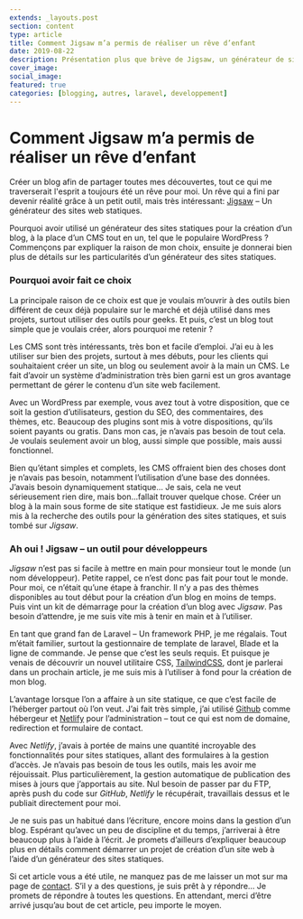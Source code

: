 ```yaml
---
extends: _layouts.post
section: content
type: article
title: Comment Jigsaw m’a permis de réaliser un rêve d’enfant
date: 2019-08-22
description: Présentation plus que brève de Jigsaw, un générateur de sites statiques pour développeurs Laravel qui m'a permis de créer mon blog, un rêve d'enfant
cover_image:
social_image:
featured: true
categories: [blogging, autres, laravel, developpement]
---
```


# Comment Jigsaw m’a permis de réaliser un rêve d’enfant

Créer un blog afin de partager toutes mes découvertes, tout ce qui me traverserait l'esprit a toujours été un rêve pour moi. Un rêve qui a fini par devenir réalité grâce à un petit outil, mais très intéressant: [Jigsaw]([https://jigsaw.tighten.co/](https://jigsaw.tighten.co/)) – Un générateur des sites web statiques.

Pourquoi avoir utilisé un générateur des sites statiques pour la création d’un blog, à la place d’un CMS tout en un, tel que le populaire WordPress ? Commençons par expliquer la raison de mon choix, ensuite je donnerai bien plus de détails sur les particularités d’un générateur des sites statiques.

### Pourquoi avoir fait ce choix

La principale raison de ce choix est que je voulais m’ouvrir à des outils bien différent de ceux déjà populaire sur le marché et déjà utilisé dans mes projets, surtout utiliser des outils pour geeks. Et puis, c’est un blog tout simple que je voulais créer, alors pourquoi me retenir ?

Les CMS sont très intéressants, très bon et facile d’emploi. J’ai eu à les utiliser sur bien des projets, surtout à mes débuts, pour les clients qui souhaitaient créer un site, un blog ou seulement avoir à la main un CMS. Le fait d’avoir un système d’administration très bien garni est un gros avantage permettant de gérer le contenu d’un site web facilement.

Avec un WordPress par exemple, vous avez tout à votre disposition, que ce soit la gestion d’utilisateurs, gestion du SEO, des commentaires, des thèmes, etc. Beaucoup des plugins sont mis à votre dispositions, qu’ils soient payants ou gratis. Dans mon cas, je n’avais pas besoin de tout cela. Je voulais seulement avoir un blog, aussi simple que possible, mais aussi fonctionnel.

Bien qu’étant simples et complets, les CMS offraient bien des choses dont je n’avais pas besoin, notamment l’utilisation d’une base des données. J’avais besoin dynamiquement statique… Je sais, cela ne veut sérieusement rien dire, mais bon…fallait trouver quelque chose. Créer un blog à la main sous forme de site statique est fastidieux. Je me suis alors mis à la recherche des outils pour la génération des sites statiques, et suis tombé sur *Jigsaw*.

### Ah oui ! Jigsaw – un outil pour développeurs

*Jigsaw* n’est pas si facile à mettre en main pour monsieur tout le monde (un nom développeur). Petite rappel, ce n’est donc pas fait pour tout le monde. Pour moi, ce n’était qu’une étape à franchir. Il n’y a pas des thèmes disponibles au tout début pour la création d’un blog en moins de temps. Puis vint un kit de démarrage pour la création d’un blog avec *Jigsaw*. Pas besoin d’attendre, je me suis vite mis à tenir en main et à l’utiliser.

En tant que grand fan de Laravel – Un framework PHP, je me régalais. Tout m’était familier, surtout la gestionnaire de template de laravel, Blade et la ligne de commande. Je pense que c’est les seuls requis. Et puisque je venais de découvrir un nouvel utilitaire CSS, [TailwindCSS]([https://tailwindcss.com/](https://tailwindcss.com/)), dont je parlerai dans un prochain article, je me suis mis à l’utiliser à fond pour la création de mon blog.

L’avantage lorsque l’on a affaire à un site statique, ce que c’est facile de l’héberger partout où l’on veut. J’ai fait très simple, j’ai utilisé [Github]([https://github.com/](https://github.com/)) comme hébergeur et [Netlify]([https://netlify.com/](https://netlify.com/)) pour l’administration – tout ce qui est nom de domaine, redirection et formulaire de contact.

Avec *Netlify*, j’avais à portée de mains une quantité incroyable des fonctionnalités pour sites statiques, allant des formulaires à la gestion d’accès. Je n’avais pas besoin de tous les outils, mais les avoir me réjouissait. Plus particulièrement, la gestion automatique de publication des mises à jours que j’apportais au site. Nul besoin de passer par du FTP, après push du code sur *GitHub*, *Netlify* le récupérait, travaillais dessus et le publiait directement pour moi.

Je ne suis pas un habitué dans l’écriture, encore moins dans la gestion d’un blog. Espérant qu’avec un peu de discipline et du temps, j’arriverai à être beaucoup plus à l’aide à l’écrit. Je promets d’ailleurs d’expliquer beaucoup plus en détails comment démarrer un projet de création d’un site web à l’aide d’un générateur des sites statiques.

Si cet article vous a été utile, ne manquez pas de me laisser un mot sur ma page de [contact](/contact). S’il y a des questions, je suis prêt à y répondre… Je promets de répondre à toutes les questions. En attendant, merci d’être arrivé jusqu’au bout de cet article, peu importe le moyen.
